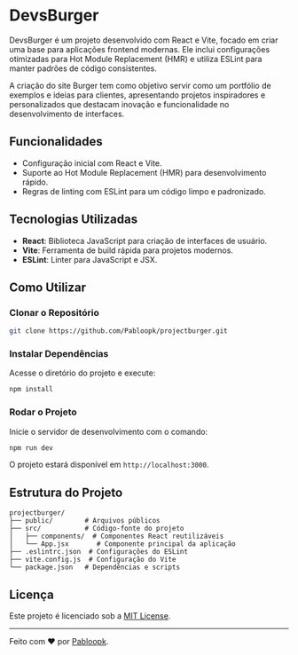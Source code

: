 # DevsBurger

DevsBurger é um projeto desenvolvido com React e Vite, focado em criar uma base para aplicações frontend modernas. Ele inclui configurações otimizadas para Hot Module Replacement (HMR) e utiliza ESLint para manter padrões de código consistentes.

A criação do site Burger tem como objetivo servir como um portfólio de exemplos e ideias para clientes, apresentando projetos inspiradores e personalizados que destacam inovação e funcionalidade no desenvolvimento de interfaces.

## Funcionalidades
- Configuração inicial com React e Vite.
- Suporte ao Hot Module Replacement (HMR) para desenvolvimento rápido.
- Regras de linting com ESLint para um código limpo e padronizado.

## Tecnologias Utilizadas
- **React**: Biblioteca JavaScript para criação de interfaces de usuário.
- **Vite**: Ferramenta de build rápida para projetos modernos.
- **ESLint**: Linter para JavaScript e JSX.

## Como Utilizar

### Clonar o Repositório
```bash
git clone https://github.com/Pabloopk/projectburger.git
```

### Instalar Dependências
Acesse o diretório do projeto e execute:
```bash
npm install
```

### Rodar o Projeto
Inicie o servidor de desenvolvimento com o comando:
```bash
npm run dev
```
O projeto estará disponível em `http://localhost:3000`.

## Estrutura do Projeto
```
projectburger/
├── public/        # Arquivos públicos
├── src/           # Código-fonte do projeto
│   ├── components/  # Componentes React reutilizáveis
│   └── App.jsx       # Componente principal da aplicação
├── .eslintrc.json  # Configurações do ESLint
├── vite.config.js  # Configuração do Vite
└── package.json   # Dependências e scripts
```


## Licença
Este projeto é licenciado sob a [MIT License](LICENSE).

---

Feito com ❤ por [Pabloopk](https://github.com/Pabloopk).